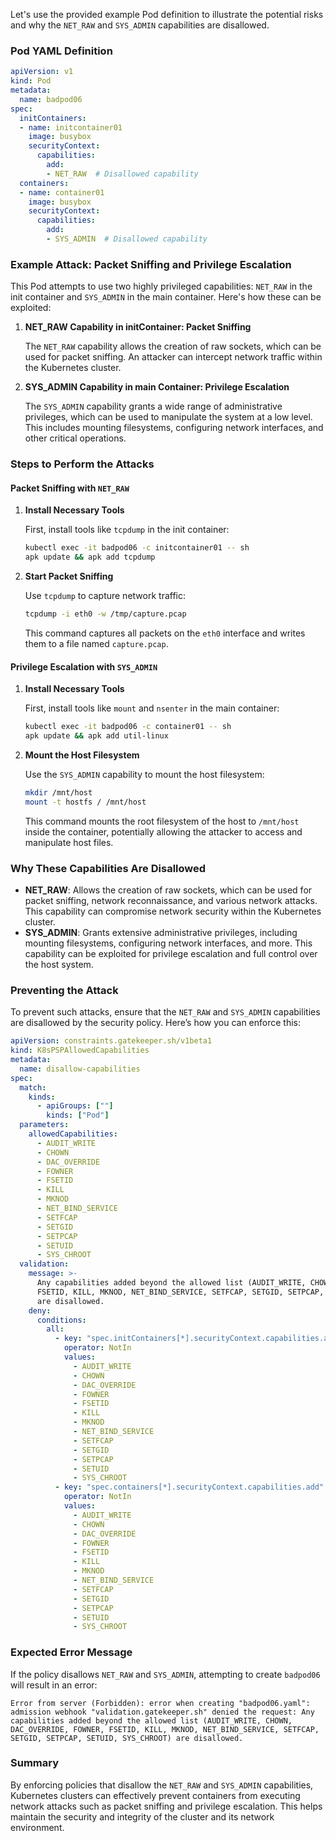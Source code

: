 Let's use the provided example Pod definition to illustrate the potential risks and why the `NET_RAW` and `SYS_ADMIN` capabilities are disallowed.

### Pod YAML Definition

```yaml
apiVersion: v1
kind: Pod
metadata:
  name: badpod06
spec:
  initContainers:
  - name: initcontainer01
    image: busybox
    securityContext:
      capabilities:
        add:
        - NET_RAW  # Disallowed capability
  containers:
  - name: container01
    image: busybox
    securityContext:
      capabilities:
        add:
        - SYS_ADMIN  # Disallowed capability
```

### Example Attack: Packet Sniffing and Privilege Escalation

This Pod attempts to use two highly privileged capabilities: `NET_RAW` in the init container and `SYS_ADMIN` in the main container. Here's how these can be exploited:

1. **NET_RAW Capability in initContainer: Packet Sniffing**

   The `NET_RAW` capability allows the creation of raw sockets, which can be used for packet sniffing. An attacker can intercept network traffic within the Kubernetes cluster.

2. **SYS_ADMIN Capability in main Container: Privilege Escalation**

   The `SYS_ADMIN` capability grants a wide range of administrative privileges, which can be used to manipulate the system at a low level. This includes mounting filesystems, configuring network interfaces, and other critical operations.

### Steps to Perform the Attacks

#### Packet Sniffing with `NET_RAW`

1. **Install Necessary Tools**

   First, install tools like `tcpdump` in the init container:

   ```sh
   kubectl exec -it badpod06 -c initcontainer01 -- sh
   apk update && apk add tcpdump
   ```

2. **Start Packet Sniffing**

   Use `tcpdump` to capture network traffic:

   ```sh
   tcpdump -i eth0 -w /tmp/capture.pcap
   ```

   This command captures all packets on the `eth0` interface and writes them to a file named `capture.pcap`.

#### Privilege Escalation with `SYS_ADMIN`

1. **Install Necessary Tools**

   First, install tools like `mount` and `nsenter` in the main container:

   ```sh
   kubectl exec -it badpod06 -c container01 -- sh
   apk update && apk add util-linux
   ```

2. **Mount the Host Filesystem**

   Use the `SYS_ADMIN` capability to mount the host filesystem:

   ```sh
   mkdir /mnt/host
   mount -t hostfs / /mnt/host
   ```

   This command mounts the root filesystem of the host to `/mnt/host` inside the container, potentially allowing the attacker to access and manipulate host files.

### Why These Capabilities Are Disallowed

- **NET_RAW**: Allows the creation of raw sockets, which can be used for packet sniffing, network reconnaissance, and various network attacks. This capability can compromise network security within the Kubernetes cluster.
- **SYS_ADMIN**: Grants extensive administrative privileges, including mounting filesystems, configuring network interfaces, and more. This capability can be exploited for privilege escalation and full control over the host system.

### Preventing the Attack

To prevent such attacks, ensure that the `NET_RAW` and `SYS_ADMIN` capabilities are disallowed by the security policy. Here’s how you can enforce this:

```yaml
apiVersion: constraints.gatekeeper.sh/v1beta1
kind: K8sPSPAllowedCapabilities
metadata:
  name: disallow-capabilities
spec:
  match:
    kinds:
      - apiGroups: [""]
        kinds: ["Pod"]
  parameters:
    allowedCapabilities:
      - AUDIT_WRITE
      - CHOWN
      - DAC_OVERRIDE
      - FOWNER
      - FSETID
      - KILL
      - MKNOD
      - NET_BIND_SERVICE
      - SETFCAP
      - SETGID
      - SETPCAP
      - SETUID
      - SYS_CHROOT
  validation:
    message: >-
      Any capabilities added beyond the allowed list (AUDIT_WRITE, CHOWN, DAC_OVERRIDE, FOWNER,
      FSETID, KILL, MKNOD, NET_BIND_SERVICE, SETFCAP, SETGID, SETPCAP, SETUID, SYS_CHROOT)
      are disallowed.
    deny:
      conditions:
        all:
          - key: "spec.initContainers[*].securityContext.capabilities.add"
            operator: NotIn
            values:
              - AUDIT_WRITE
              - CHOWN
              - DAC_OVERRIDE
              - FOWNER
              - FSETID
              - KILL
              - MKNOD
              - NET_BIND_SERVICE
              - SETFCAP
              - SETGID
              - SETPCAP
              - SETUID
              - SYS_CHROOT
          - key: "spec.containers[*].securityContext.capabilities.add"
            operator: NotIn
            values:
              - AUDIT_WRITE
              - CHOWN
              - DAC_OVERRIDE
              - FOWNER
              - FSETID
              - KILL
              - MKNOD
              - NET_BIND_SERVICE
              - SETFCAP
              - SETGID
              - SETPCAP
              - SETUID
              - SYS_CHROOT
```

### Expected Error Message

If the policy disallows `NET_RAW` and `SYS_ADMIN`, attempting to create `badpod06` will result in an error:

```
Error from server (Forbidden): error when creating "badpod06.yaml": admission webhook "validation.gatekeeper.sh" denied the request: Any capabilities added beyond the allowed list (AUDIT_WRITE, CHOWN, DAC_OVERRIDE, FOWNER, FSETID, KILL, MKNOD, NET_BIND_SERVICE, SETFCAP, SETGID, SETPCAP, SETUID, SYS_CHROOT) are disallowed.
```

### Summary

By enforcing policies that disallow the `NET_RAW` and `SYS_ADMIN` capabilities, Kubernetes clusters can effectively prevent containers from executing network attacks such as packet sniffing and privilege escalation. This helps maintain the security and integrity of the cluster and its network environment.